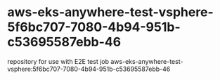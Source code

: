# aws-eks-anywhere-test-vsphere-5f6bc707-7080-4b94-951b-c53695587ebb-46
repository for use with E2E test job aws-eks-anywhere-test-vsphere:5f6bc707-7080-4b94-951b-c53695587ebb-46
